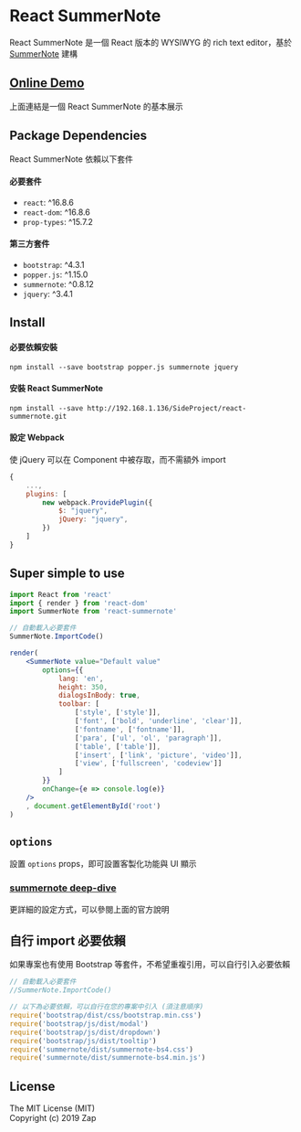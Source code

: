 # React SummerNote

React SummerNote 是一個 React 版本的 WYSIWYG 的 rich text editor，基於 [SummerNote](https://github.com/summernote/summernote) 建構

## [Online Demo](http://192.168.1.130:5566/)

上面連結是一個 React SummerNote 的基本展示

## Package Dependencies

React SummerNote 依賴以下套件

#### 必要套件

* `react`: ^16.8.6
* `react-dom`: ^16.8.6
* `prop-types`: ^15.7.2

#### 第三方套件 

* `bootstrap`: ^4.3.1
* `popper.js`: ^1.15.0
* `summernote`: ^0.8.12
* `jquery`: ^3.4.1


## Install 

#### 必要依賴安裝

```
npm install --save bootstrap popper.js summernote jquery
```

#### 安裝 React SummerNote

```
npm install --save http://192.168.1.136/SideProject/react-summernote.git
```

#### 設定 Webpack

使 jQuery 可以在 Component 中被存取，而不需額外 import

```js
{
    ...,
    plugins: [
        new webpack.ProvidePlugin({
            $: "jquery",
			jQuery: "jquery",
        })
    ] 
}
```

## Super simple to use

```jsx
import React from 'react'
import { render } from 'react-dom'
import SummerNote from 'react-summernote'

// 自動載入必要套件
SummerNote.ImportCode()

render(
    <SummerNote value="Default value"
        options={{
            lang: 'en',
            height: 350,
            dialogsInBody: true,
            toolbar: [
                ['style', ['style']],
                ['font', ['bold', 'underline', 'clear']],
                ['fontname', ['fontname']],
                ['para', ['ul', 'ol', 'paragraph']],
                ['table', ['table']],
                ['insert', ['link', 'picture', 'video']],
                ['view', ['fullscreen', 'codeview']]
            ]
        }}
        onChange={e => console.log(e)}
    />
    , document.getElementById('root')
)
```

## `options`

設置 `options` props，即可設置客製化功能與 UI 顯示

### [summernote deep-dive](https://summernote.org/deep-dive/)

更詳細的設定方式，可以參閱上面的官方說明



## 自行 import 必要依賴

如果專案也有使用 Bootstrap 等套件，不希望重複引用，可以自行引入必要依賴

```js
// 自動載入必要套件
//SummerNote.ImportCode()

// 以下為必要依賴，可以自行在您的專案中引入 (須注意順序)
require('bootstrap/dist/css/bootstrap.min.css')
require('bootstrap/js/dist/modal')
require('bootstrap/js/dist/dropdown')
require('bootstrap/js/dist/tooltip')
require('summernote/dist/summernote-bs4.css')
require('summernote/dist/summernote-bs4.min.js')
```

## License

The MIT License (MIT)  
Copyright (c) 2019 Zap